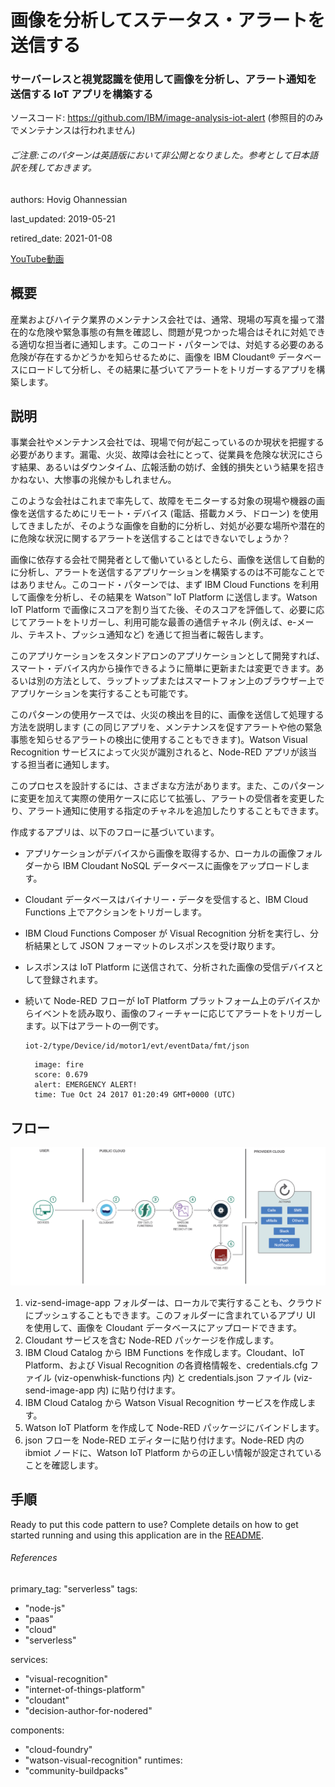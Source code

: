 
# 画像を分析してステータス・アラートを送信する
### サーバーレスと視覚認識を使用して画像を分析し、アラート通知を送信する IoT アプリを構築する

ソースコード: https://github.com/IBM/image-analysis-iot-alert (参照目的のみでメンテナンスは行われません)
###### ご注意:このパターンは英語版において非公開となりました。参考として日本語訳を残しておきます。

authors: Hovig Ohannessian

last_updated: 2019-05-21

retired_date: 2021-01-08

[YouTube動画](https://www.youtube.com/watch?v=BarTh-A2r1A) 

## 概要

産業およびハイテク業界のメンテナンス会社では、通常、現場の写真を撮って潜在的な危険や緊急事態の有無を確認し、問題が見つかった場合はそれに対処できる適切な担当者に通知します。このコード・パターンでは、対処する必要のある危険が存在するかどうかを知らせるために、画像を IBM Cloudant&reg; データベースにロードして分析し、その結果に基づいてアラートをトリガーするアプリを構築します。

## 説明

事業会社やメンテナンス会社では、現場で何が起こっているのか現状を把握する必要があります。漏電、火災、故障は会社にとって、従業員を危険な状況にさらす結果、あるいはダウンタイム、広報活動の妨げ、金銭的損失という結果を招きかねない、大惨事の兆候かもしれません。

このような会社はこれまで率先して、故障をモニターする対象の現場や機器の画像を送信するためにリモート・デバイス (電話、搭載カメラ、ドローン) を使用してきましたが、そのような画像を自動的に分析し、対処が必要な場所や潜在的に危険な状況に関するアラートを送信することはできないでしょうか？

画像に依存する会社で開発者として働いているとしたら、画像を送信して自動的に分析し、アラートを送信するアプリケーションを構築するのは不可能なことではありません。このコード・パターンでは、まず IBM Cloud Functions を利用して画像を分析し、その結果を Watson&trade; IoT Platform に送信します。Watson IoT Platform で画像にスコアを割り当てた後、そのスコアを評価して、必要に応じてアラートをトリガーし、利用可能な最善の通信チャネル (例えば、e-メール、テキスト、プッシュ通知など) を通じて担当者に報告します。

このアプリケーションをスタンドアロンのアプリケーションとして開発すれば、スマート・デバイス内から操作できるように簡単に更新または変更できます。あるいは別の方法として、ラップトップまたはスマートフォン上のブラウザー上でアプリケーションを実行することも可能です。

このパターンの使用ケースでは、火災の検出を目的に、画像を送信して処理する方法を説明します (この同じアプリを、メンテナンスを促すアラートや他の緊急事態を知らせるアラートの検出に使用することもできます)。Watson Visual Recognition サービスによって火災が識別されると、Node-RED アプリが該当する担当者に通知します。

このプロセスを設計するには、さまざまな方法があります。また、このパターンに変更を加えて実際の使用ケースに応じて拡張し、アラートの受信者を変更したり、アラート通知に使用する指定のチャネルを追加したりすることもできます。

作成するアプリは、以下のフローに基づいています。

* アプリケーションがデバイスから画像を取得するか、ローカルの画像フォルダーから IBM Cloudant NoSQL データベースに画像をアップロードします。
* Cloudant データベースはバイナリー・データを受信すると、IBM Cloud Functions 上でアクションをトリガーします。
* IBM Cloud Functions Composer が Visual Recognition 分析を実行し、分析結果として JSON フォーマットのレスポンスを受け取ります。
* レスポンスは IoT Platform に送信されて、分析された画像の受信デバイスとして登録されます。
* 続いて Node-RED フローが IoT Platform プラットフォーム上のデバイスからイベントを読み取り、画像のフィーチャーに応じてアラートをトリガーします。以下はアラートの一例です。

  ```
  iot-2/type/Device/id/motor1/evt/eventData/fmt/json
  ```

        image: fire
        score: 0.679
        alert: EMERGENCY ALERT!
        time: Tue Oct 24 2017 01:20:49 GMT+0000 (UTC)


## フロー

![フロー](./images/iot-alert-arch.png)

1. viz-send-image-app フォルダーは、ローカルで実行することも、クラウドにプッシュすることもできます。このフォルダーに含まれているアプリ UI を使用して、画像を Cloudant データベースにアップロードできます。
1. Cloudant サービスを含む Node-RED パッケージを作成します。
1. IBM Cloud Catalog から IBM Functions を作成します。Cloudant、IoT Platform、および Visual Recognition の各資格情報を、credentials.cfg ファイル (viz-openwhisk-functions 内) と credentials.json ファイル (viz-send-image-app 内) に貼り付けます。
1. IBM Cloud Catalog から Watson Visual Recognition サービスを作成します。
1. Watson IoT Platform を作成して Node-RED パッケージにバインドします。
1. json フローを Node-RED エディターに貼り付けます。Node-RED 内の ibmiot ノードに、Watson IoT Platform からの正しい情報が設定されていることを確認します。

## 手順

Ready to put this code pattern to use? Complete details on how to get started running and using this application are in the [README](https://github.com/IBM/image-analysis-iot-alert/blob/master/README.md).

###### References
primary_tag: "serverless"
tags:
 - "node-js"
 - "paas"
 - "cloud"
 - "serverless"

services:
  - "visual-recognition"
  - "internet-of-things-platform"
  - "cloudant"
  - "decision-author-for-nodered"

components:
  - "cloud-foundry"
  - "watson-visual-recognition"
runtimes:
  - "community-buildpacks"


